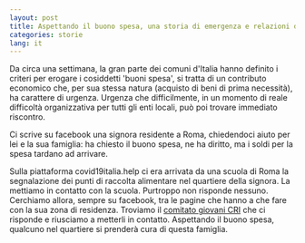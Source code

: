 ```yaml
---
layout: post
title: Aspettando il buono spesa, una storia di emergenza e relazioni di comunità a Roma
categories: storie
lang: it
---
```

Da circa una settimana, la gran parte dei comuni d'Italia hanno definito i criteri per erogare i cosiddetti 'buoni spesa', si tratta di un contributo economico che, per sua stessa natura (acquisto di beni di prima necessità), ha carattere di urgenza. Urgenza che difficilmente, in un momento di reale difficoltà organizzativa per tutti gli enti locali, può poi trovare immediato riscontro. 

Ci scrive su facebook una signora residente a Roma, chiedendoci aiuto per lei e la sua famiglia: ha chiesto il buono spesa, ne ha diritto, ma i soldi per la spesa tardano ad arrivare. 

Sulla piattaforma covid19italia.help ci era arrivata da una scuola di Roma la segnalazione dei punti di raccolta alimentare nel quartiere della signora. La mettiamo in contatto con la scuola. Purtroppo non risponde nessuno. Cerchiamo allora, sempre su facebook, tra le pagine che hanno a che fare con la sua zona di residenza. Troviamo il [comitato giovani CRI](https://www.facebook.com/giovaniCRIroma5/) che ci risponde e riusciamo a metterli in contatto. Aspettando il buono spesa, qualcuno nel quartiere si prenderà cura di questa famiglia.

